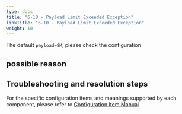 ```yaml
---
type: docs
title: "6-10 - Payload Limit Exceeded Exception"
linkTitle: "6-10 - Payload Limit Exceeded Exception"
weight: 10
---
```

The default `payload=8M`, please check the configuration

## possible reason


## Troubleshooting and resolution steps

For the specific configuration items and meanings supported by each component, please refer to [Configuration Item Manual](/zh/docs3-v2/java-sdk/reference-manual/config/properties/)

<p style="margin-top: 3rem;"> </p>